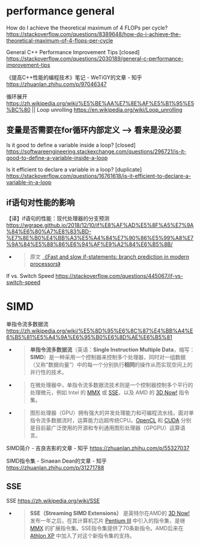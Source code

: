 
# performance general

How do I achieve the theoretical maximum of 4 FLOPs per cycle? https://stackoverflow.com/questions/8389648/how-do-i-achieve-the-theoretical-maximum-of-4-flops-per-cycle

General C++ Performance Improvement Tips [closed] https://stackoverflow.com/questions/2030189/general-c-performance-improvement-tips

《提高C++性能的编程技术》笔记 - WeTiGY的文章 - 知乎 https://zhuanlan.zhihu.com/p/97046347

循环展开 https://zh.wikipedia.org/wiki/%E5%BE%AA%E7%8E%AF%E5%B1%95%E5%BC%80 || Loop unrolling https://en.wikipedia.org/wiki/Loop_unrolling

## 变量是否需要在for循环内部定义 --> 看来是没必要

Is it good to define a variable inside a loop? [closed] https://softwareengineering.stackexchange.com/questions/296721/is-it-good-to-define-a-variable-inside-a-loop

Is it efficient to declare a variable in a loop? [duplicate] https://stackoverflow.com/questions/16761618/is-it-efficient-to-declare-a-variable-in-a-loop

## if语句对性能的影响

【译】if语句的性能：现代处理器的分支预测 https://wgrape.github.io/2018/12/10/if%E8%AF%AD%E5%8F%A5%E7%9A%84%E6%80%A7%E8%83%BD-%E7%8E%B0%E4%BB%A3%E5%A4%84%E7%90%86%E5%99%A8%E7%9A%84%E5%88%86%E6%94%AF%E9%A2%84%E6%B5%8B/
- > 原文 [《Fast and slow if-statements: branch prediction in modern processors》](http://igoro.com/archive/fast-and-slow-if-statements-branch-prediction-in-modern-processors/)

If vs. Switch Speed https://stackoverflow.com/questions/445067/if-vs-switch-speed

# SIMD

单指令流多数据流 https://zh.wikipedia.org/wiki/%E5%8D%95%E6%8C%87%E4%BB%A4%E6%B5%81%E5%A4%9A%E6%95%B0%E6%8D%AE%E6%B5%81
- > **单指令流多数据流**（英语：**Single Instruction Multiple Data**，缩写：**SIMD**）是一种采用一个控制器来控制多个处理器，同时对一组数据（又称“数据向量”）中的每一个分别执行**相同**的操作从而实现空间上的并行性的技术。
- > 在微处理器中，单指令流多数据流技术则是一个控制器控制多个平行的处理微元，例如 Intel 的 [MMX](https://zh.wikipedia.org/wiki/MMX) 或 [SSE](https://zh.wikipedia.org/wiki/SSE)，以及 AMD 的 [3D Now!](https://zh.wikipedia.org/wiki/3DNow!) 指令集。
- > 图形处理器（GPU）拥有强大的并发处理能力和可编程流水线，面对单指令流多数据流时，运算能力远超传统CPU。[OpenCL](https://zh.wikipedia.org/wiki/OpenCL) 和 [CUDA](https://zh.wikipedia.org/wiki/CUDA) 分别是目前最广泛使用的开源和专利通用图形处理器（GPGPU）运算语言。

SIMD简介 - 吉良吉影的文章 - 知乎 https://zhuanlan.zhihu.com/p/55327037

SIMD指令集 - Sinaean Dean的文章 - 知乎 https://zhuanlan.zhihu.com/p/31271788

## SSE

SSE https://zh.wikipedia.org/wiki/SSE
- > **SSE（Streaming SIMD Extensions）** 是英特尔在AMD的 [3D Now!]() 发布一年之后，在其计算机芯片 [Pentium III]() 中引入的指令集，是继 [MMX]() 的扩展指令集。SSE指令集提供了70条新指令。AMD后来在 [Athlon XP]() 中加入了对这个新指令集的支持。
